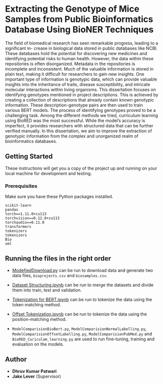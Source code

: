 # Extracting the Genotype of Mice Samples from Public Bioinformatics Database Using BioNER Techniques

The field of biomedical research has seen remarkable progress, leading to a significant in-
crease in biological data stored in public databases like NCBI. These databases hold the
potential for discovering new medicines and identifying potential risks to human health.
However, the data within these repositories is often disorganized. Metadata in the repositories is incomplete and inconsistent. Much of the valuable information is stored in plain text,
making it difficult for researchers to gain new insights. One important type of information
is genotypic data, which can provide valuable insights into the inheritance of traits, disease
susceptibility, and intricate molecular interactions within living organisms. This dissertation focuses on identifying genotypes mentioned in project descriptions. This is achieved
by creating a collection of descriptions that already contain known genotypic information.
These description-genotype pairs are then used to train various BERT models. The process
of identifying genotypes proved to be a challenging task. Among the different methods we
tried, curriculum learning using BioRED was the most successful. While the model’s accuracy is imperfect, it provides researchers with structured data that can be further verified
manually. In this dissertation, we aim to improve the extraction of genotypic information
from the complex and unorganized realm of bioinformatics databases.

## Getting Started

These instructions will get you a copy of the project up and running on your local machine for development and testing.

### Prerequisites

Make sure you have these Python packages installed. 

```
scikit-learn
pandas
torch==1.11.0+cu113
torchvision==0.12.0+cu113
torchaudio==0.11.0
transformers
tokenizers
tokenizers
Bio
xml
```

## Running the files in the right order

* [ModefiedDownload.py](ModefiedDownload.py) can be run to download data and generate two data files, ```bioprojects.csv``` and ```biosamples.csv```.

* [Dataset Structuring.ipynb](Dataset%Structuring.ipynb) can be run to merge the datasets and divide them into train, test and validation.

* [Tokenization for BERT.ipynb](Tokenization%for%BERT.ipynb) can be run to tokenize the data using the token matching method.

* [Offset Tokenization.ipynb](Offset%Tokenization.ipynb) can be run to tokenize the data using the position-matching method.

* ```ModelComparisionBioBert.py```, ```ModelComparisionNormalLabelling.py```, ```ModelComparisionOffsetLabelling.py```, ```ModelComparisionPubMed.py``` and ```BioRED_Curiculam_learning.py``` are used to run fine-tuning, training and evaluation on the models.

## Author

* **Dhruv Kumar Patwari**
* **Jake Lever** (Supervisor)
